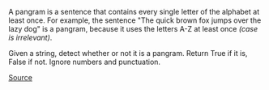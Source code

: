A pangram is a sentence that contains every single letter of the alphabet at least once. For example, the sentence "The quick brown fox jumps over the lazy dog" is a pangram, because it uses the letters A-Z at least once *(case is irrelevant)*.

Given a string, detect whether or not it is a pangram. Return True if it is, False if not. Ignore numbers and punctuation.

[Source](https://www.codewars.com/kata/545cedaa9943f7fe7b000048)
